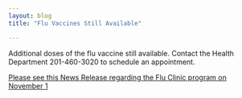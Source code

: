 ```yaml
---
layout: blog
title: "Flu Vaccines Still Available"

---
```

Additional doses of the flu vaccine still available. Contact the Health Department 201-460-3020 to schedule an appointment. 

[Please see this News Release regarding the Flu Clinic program on November 1](https://storage.googleapis.com/static.rutherford-nj.com/health/News%20Release%20-%20Vaccine%20Not%20In%20-%2011-1-2019.pdf)
